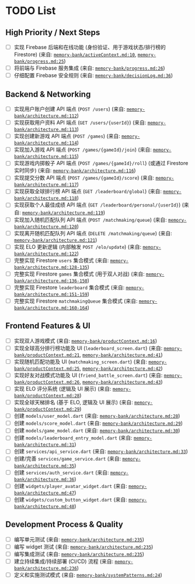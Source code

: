 # TODO List

## High Priority / Next Steps

- [ ] 实现 Firebase 后端和在线功能 (身份验证、用于游戏状态/排行榜的 Firestore) (来自: [`memory-bank/activeContext.md:10`](memory-bank/activeContext.md:10), [`memory-bank/progress.md:25`](memory-bank/progress.md:25))
- [ ] 将前端与 Firebase 服务集成 (来自: [`memory-bank/progress.md:26`](memory-bank/progress.md:26))
- [ ] 仔细配置 Firebase 安全规则 (来自: [`memory-bank/decisionLog.md:36`](memory-bank/decisionLog.md:36))

## Backend & Networking

- [ ] 实现用户账户创建 API 端点 (`POST /users`) (来自: [`memory-bank/architecture.md:112`](memory-bank/architecture.md:112))
- [ ] 实现获取用户资料 API 端点 (`GET /users/{userId}`) (来自: [`memory-bank/architecture.md:113`](memory-bank/architecture.md:113))
- [ ] 实现创建新游戏 API 端点 (`POST /games`) (来自: [`memory-bank/architecture.md:114`](memory-bank/architecture.md:114))
- [ ] 实现加入游戏 API 端点 (`POST /games/{gameId}/join`) (来自: [`memory-bank/architecture.md:115`](memory-bank/architecture.md:115))
- [ ] 实现游戏内掷骰子 API 端点 (`POST /games/{gameId}/roll`) (或通过 Firestore 实时同步) (来自: [`memory-bank/architecture.md:116`](memory-bank/architecture.md:116))
- [ ] 实现提交分数 API 端点 (`POST /games/{gameId}/score`) (来自: [`memory-bank/architecture.md:117`](memory-bank/architecture.md:117))
- [ ] 实现获取全球排行榜 API 端点 (`GET /leaderboard/global`) (来自: [`memory-bank/architecture.md:118`](memory-bank/architecture.md:118))
- [ ] 实现获取个人最佳成绩 API 端点 (`GET /leaderboard/personal/{userId}`) (来自: [`memory-bank/architecture.md:119`](memory-bank/architecture.md:119))
- [ ] 实现加入随机匹配队列 API 端点 (`POST /matchmaking/queue`) (来自: [`memory-bank/architecture.md:120`](memory-bank/architecture.md:120))
- [ ] 实现离开随机匹配队列 API 端点 (`DELETE /matchmaking/queue`) (来自: [`memory-bank/architecture.md:121`](memory-bank/architecture.md:121))
- [ ] 实现 ELO 更新逻辑 (内部触发 `POST /elo/update`) (来自: [`memory-bank/architecture.md:122`](memory-bank/architecture.md:122))
- [ ] 完整实现 Firestore `users` 集合模式 (来自: [`memory-bank/architecture.md:128-135`](memory-bank/architecture.md:128-135))
- [ ] 完整实现 Firestore `games` 集合模式 (用于双人对战) (来自: [`memory-bank/architecture.md:136-150`](memory-bank/architecture.md:136-150))
- [ ] 完整实现 Firestore `leaderboard` 集合模式 (来自: [`memory-bank/architecture.md:151-159`](memory-bank/architecture.md:151-159))
- [ ] 完整实现 Firestore `matchmakingQueue` 集合模式 (来自: [`memory-bank/architecture.md:160-164`](memory-bank/architecture.md:160-164))

## Frontend Features & UI

- [ ] 实现双人游戏模式 (来自: [`memory-bank/productContext.md:16`](memory-bank/productContext.md:16))
- [ ] 实现全球高分排行榜功能及 UI (`leaderboard_screen.dart`) (来自: [`memory-bank/productContext.md:21`](memory-bank/productContext.md:21), [`memory-bank/architecture.md:41`](memory-bank/architecture.md:41))
- [ ] 实现随机匹配功能及 UI (`matchmaking_screen.dart`) (来自: [`memory-bank/productContext.md:25`](memory-bank/productContext.md:25), [`memory-bank/architecture.md:42`](memory-bank/architecture.md:42))
- [ ] 实现好友对战模式功能及 UI (`friend_battle_screen.dart`) (来自: [`memory-bank/productContext.md:26`](memory-bank/productContext.md:26), [`memory-bank/architecture.md:43`](memory-bank/architecture.md:43))
- [ ] 实现 ELO 评分系统 (逻辑及 UI 展示) (来自: [`memory-bank/productContext.md:28`](memory-bank/productContext.md:28))
- [ ] 实现全球天梯排名 (基于 ELO, 逻辑及 UI 展示) (来自: [`memory-bank/productContext.md:29`](memory-bank/productContext.md:29))
- [ ] 创建 `models/user_model.dart` (来自: [`memory-bank/architecture.md:28`](memory-bank/architecture.md:28))
- [ ] 创建 `models/score_model.dart` (来自: [`memory-bank/architecture.md:29`](memory-bank/architecture.md:29))
- [ ] 创建 `models/game_model.dart` (来自: [`memory-bank/architecture.md:30`](memory-bank/architecture.md:30))
- [ ] 创建 `models/leaderboard_entry_model.dart` (来自: [`memory-bank/architecture.md:31`](memory-bank/architecture.md:31))
- [ ] 创建 `services/api_service.dart` (来自: [`memory-bank/architecture.md:33`](memory-bank/architecture.md:33))
- [ ] 创建/完善 `services/game_service.dart` (来自: [`memory-bank/architecture.md:35`](memory-bank/architecture.md:35))
- [ ] 创建 `services/auth_service.dart` (来自: [`memory-bank/architecture.md:36`](memory-bank/architecture.md:36))
- [ ] 创建 `widgets/player_avatar_widget.dart` (来自: [`memory-bank/architecture.md:47`](memory-bank/architecture.md:47))
- [ ] 创建 `widgets/custom_button_widget.dart` (来自: [`memory-bank/architecture.md:48`](memory-bank/architecture.md:48))

## Development Process & Quality

- [ ] 编写单元测试 (来自: [`memory-bank/architecture.md:235`](memory-bank/architecture.md:235))
- [ ] 编写 widget 测试 (来自: [`memory-bank/architecture.md:235`](memory-bank/architecture.md:235))
- [ ] 编写集成测试 (来自: [`memory-bank/architecture.md:235`](memory-bank/architecture.md:235))
- [ ] 建立持续集成/持续部署 (CI/CD) 流程 (来自: [`memory-bank/architecture.md:236`](memory-bank/architecture.md:236))
- [ ] 定义和实施测试模式 (来自: [`memory-bank/systemPatterns.md:24`](memory-bank/systemPatterns.md:24))